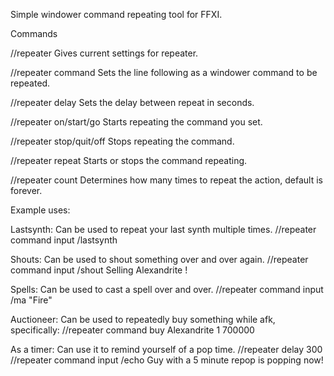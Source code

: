 Simple windower command repeating tool for FFXI.

Commands

//repeater					      Gives current settings for repeater.

//repeater command        Sets the line following as a windower command to be repeated.

//repeater delay			    Sets the delay between repeat in seconds.

//repeater on/start/go    Starts repeating the command you set.

//repeater stop/quit/off	Stops repeating the command.

//repeater repeat			    Starts or stops the command repeating.

//repeater count			    Determines how many times to repeat the action, default is forever.

Example uses:

Lastsynth: Can be used to repeat your last synth multiple times.
//repeater command input /lastsynth

Shouts: Can be used to shout something over and over again.
//repeater command input /shout Selling Alexandrite <pos>!

Spells: Can be used to cast a spell over and over.
//repeater command input /ma "Fire" <t>

Auctioneer: Can be used to repeatedly buy something while afk, specifically:
//repeater command buy Alexandrite 1 700000

As a timer: Can use it to remind yourself of a pop time.
//repeater delay 300
//repeater command input /echo Guy with a 5 minute repop is popping now!
